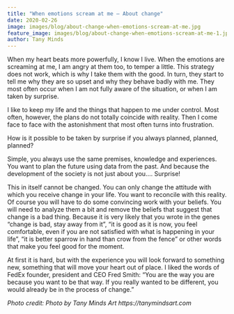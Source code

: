 ```yaml
---
title: "When emotions scream at me – About change"
date: 2020-02-26
image: images/blog/about-change-when-emotions-scream-at-me.jpg
feature_image: images/blog/about-change-when-emotions-scream-at-me-1.jpg
author: Tany Minds
---
```


When my heart beats more powerfully, I know I live. When the emotions are screaming at me, I am angry at them too, to temper a little. This strategy does not work, which is why I take them with the good. In turn, they start to tell me why they are so upset and why they behave badly with me. They most often occur when I am not fully aware of the situation, or when I am taken by surprise.

I like to keep my life and the things that happen to me under control. Most often, however, the plans do not totally coincide with reality. Then I come face to face with the astonishment that most often turns into frustration.

How is it possible to be taken by surprise if you always planned, planned, planned?

Simple, you always use the same premises, knowledge and experiences. You want to plan the future using data from the past. And because the development of the society is not just about you…. Surprise!

This in itself cannot be changed. You can only change the attitude with which you receive change in your life. You want to reconcile with this reality. Of course you will have to do some convincing work with your beliefs. You will need to analyze them a bit and remove the beliefs that suggest that change is a bad thing. Because it is very likely that you wrote in the genes “change is bad, stay away from it”, “it is good as it is now, you feel comfortable, even if you are not satisfied with what is happening in your life”, “it is better sparrow in hand than crow from the fence” or other words that make you feel good for the moment.

At first it is hard, but with the experience you will look forward to something new, something that will move your heart out of place. I liked the words of FedEx founder, president and CEO Fred Smith: “You are the way you are because you want to be that way. If you really wanted to be different, you would already be in the process of change.”

_Photo credit: Photo by Tany Minds Art https://tanymindsart.com_